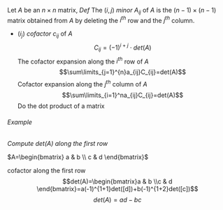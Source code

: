 Let $A$ be an $n\times n$ matrix,
*Def* The ($i,j$) *minor* $A_{ij}$ of $A$ is the $(n-1)\times (n-1)$ matrix obtained from $A$ by deleting the $i^{th}$ row and the $j^{th}$ column. 

- ($i_j$) *cofactor* $c_{ij}$ of $A$ $$C_{ij}=(-1)^{i+j}\cdot det(A)$$
The cofactor expansion along the $i^{th}$ row of $A$ $$\sum\limits_{j=1}^{n}a_{ij}C_{ij}=det(A)$$
Cofactor expansion along the $j^{th}$ column of $A$ $$\sum\limits_{i=1}^na_{ij}C_{ij}=det(A)$$
Do the dot product of a matrix


###### Example
*Compute det(A) along the first row*

$A=\begin{bmatrix} a & b \\ c & d \end{bmatrix}$

cofactor along the first row $$det(A)=\begin{bmatrix}a & b \\c & d \end{bmatrix}=a(-1)^{1+1}det([d])+b(-1)^{1+2}det([c])$$
$$det(A) =ad-bc$$
